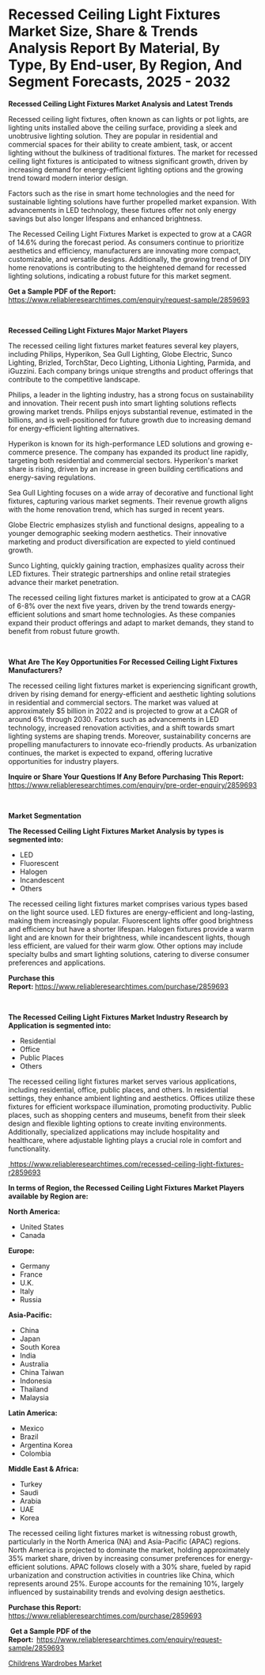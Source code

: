 <p><h1>Recessed Ceiling Light Fixtures Market Size, Share & Trends Analysis Report By Material, By Type, By End-user, By Region, And Segment Forecasts, 2025 - 2032</h1></p><p><strong>Recessed Ceiling Light Fixtures Market Analysis and Latest Trends</strong></p>
<p><p>Recessed ceiling light fixtures, often known as can lights or pot lights, are lighting units installed above the ceiling surface, providing a sleek and unobtrusive lighting solution. They are popular in residential and commercial spaces for their ability to create ambient, task, or accent lighting without the bulkiness of traditional fixtures. The market for recessed ceiling light fixtures is anticipated to witness significant growth, driven by increasing demand for energy-efficient lighting options and the growing trend toward modern interior design. </p><p>Factors such as the rise in smart home technologies and the need for sustainable lighting solutions have further propelled market expansion. With advancements in LED technology, these fixtures offer not only energy savings but also longer lifespans and enhanced brightness. </p><p>The Recessed Ceiling Light Fixtures Market is expected to grow at a CAGR of 14.6% during the forecast period. As consumers continue to prioritize aesthetics and efficiency, manufacturers are innovating more compact, customizable, and versatile designs. Additionally, the growing trend of DIY home renovations is contributing to the heightened demand for recessed lighting solutions, indicating a robust future for this market segment.</p></p>
<p><strong>Get a Sample PDF of the Report:&nbsp;</strong> <a href="https://www.reliableresearchtimes.com/enquiry/request-sample/2859693?utm_campaign=2638&utm_medium=2&utm_source=Github&utm_content=ia&utm_term=12032025&utm_id=recessed-ceiling-light-fixtures">https://www.reliableresearchtimes.com/enquiry/request-sample/2859693</a></p>
<p>&nbsp;</p>
<p><strong>Recessed Ceiling Light Fixtures Major Market Players</strong></p>
<p><p>The recessed ceiling light fixtures market features several key players, including Philips, Hyperikon, Sea Gull Lighting, Globe Electric, Sunco Lighting, Brizled, TorchStar, Deco Lighting, Lithonia Lighting, Parmida, and iGuzzini. Each company brings unique strengths and product offerings that contribute to the competitive landscape.</p><p>Philips, a leader in the lighting industry, has a strong focus on sustainability and innovation. Their recent push into smart lighting solutions reflects growing market trends. Philips enjoys substantial revenue, estimated in the billions, and is well-positioned for future growth due to increasing demand for energy-efficient lighting alternatives.</p><p>Hyperikon is known for its high-performance LED solutions and growing e-commerce presence. The company has expanded its product line rapidly, targeting both residential and commercial sectors. Hyperikon's market share is rising, driven by an increase in green building certifications and energy-saving regulations.</p><p>Sea Gull Lighting focuses on a wide array of decorative and functional light fixtures, capturing various market segments. Their revenue growth aligns with the home renovation trend, which has surged in recent years. </p><p>Globe Electric emphasizes stylish and functional designs, appealing to a younger demographic seeking modern aesthetics. Their innovative marketing and product diversification are expected to yield continued growth.</p><p>Sunco Lighting, quickly gaining traction, emphasizes quality across their LED fixtures. Their strategic partnerships and online retail strategies advance their market penetration. </p><p>The recessed ceiling light fixtures market is anticipated to grow at a CAGR of 6-8% over the next five years, driven by the trend towards energy-efficient solutions and smart home technologies. As these companies expand their product offerings and adapt to market demands, they stand to benefit from robust future growth.</p></p>
<p>&nbsp;</p>
<p><strong>What Are The Key Opportunities For Recessed Ceiling Light Fixtures Manufacturers?</strong></p>
<p><p>The recessed ceiling light fixtures market is experiencing significant growth, driven by rising demand for energy-efficient and aesthetic lighting solutions in residential and commercial sectors. The market was valued at approximately $5 billion in 2022 and is projected to grow at a CAGR of around 6% through 2030. Factors such as advancements in LED technology, increased renovation activities, and a shift towards smart lighting systems are shaping trends. Moreover, sustainability concerns are propelling manufacturers to innovate eco-friendly products. As urbanization continues, the market is expected to expand, offering lucrative opportunities for industry players.</p></p>
<p><strong>Inquire or Share Your Questions If Any Before Purchasing This Report:</strong> <a href="https://www.reliableresearchtimes.com/enquiry/pre-order-enquiry/2859693?utm_campaign=2638&utm_medium=2&utm_source=Github&utm_content=ia&utm_term=12032025&utm_id=recessed-ceiling-light-fixtures">https://www.reliableresearchtimes.com/enquiry/pre-order-enquiry/2859693</a></p>
<p>&nbsp;</p>
<p><strong>Market Segmentation</strong></p>
<p><strong>The Recessed Ceiling Light Fixtures Market Analysis by types is segmented into:</strong></p>
<p><ul><li>LED</li><li>Fluorescent</li><li>Halogen</li><li>Incandescent</li><li>Others</li></ul></p>
<p><p>The recessed ceiling light fixtures market comprises various types based on the light source used. LED fixtures are energy-efficient and long-lasting, making them increasingly popular. Fluorescent lights offer good brightness and efficiency but have a shorter lifespan. Halogen fixtures provide a warm light and are known for their brightness, while incandescent lights, though less efficient, are valued for their warm glow. Other options may include specialty bulbs and smart lighting solutions, catering to diverse consumer preferences and applications.</p></p>
<p><strong>Purchase this Report:&nbsp;</strong><a href="https://www.reliableresearchtimes.com/purchase/2859693?utm_campaign=2638&utm_medium=2&utm_source=Github&utm_content=ia&utm_term=12032025&utm_id=recessed-ceiling-light-fixtures">https://www.reliableresearchtimes.com/purchase/2859693</a></p>
<p>&nbsp;</p>
<p><strong>The Recessed Ceiling Light Fixtures Market Industry Research by Application is segmented into:</strong></p>
<p><ul><li>Residential</li><li>Office</li><li>Public Places</li><li>Others</li></ul></p>
<p><p>The recessed ceiling light fixtures market serves various applications, including residential, office, public places, and others. In residential settings, they enhance ambient lighting and aesthetics. Offices utilize these fixtures for efficient workspace illumination, promoting productivity. Public places, such as shopping centers and museums, benefit from their sleek design and flexible lighting options to create inviting environments. Additionally, specialized applications may include hospitality and healthcare, where adjustable lighting plays a crucial role in comfort and functionality.</p></p>
<p><a href="https://www.reliableresearchtimes.com/recessed-ceiling-light-fixtures-r2859693?utm_campaign=2638&utm_medium=2&utm_source=Github&utm_content=ia&utm_term=12032025&utm_id=recessed-ceiling-light-fixtures">&nbsp;https://www.reliableresearchtimes.com/recessed-ceiling-light-fixtures-r2859693</a></p>
<p><strong>In terms of Region, the Recessed Ceiling Light Fixtures Market Players available by Region are:</strong></p>
<p>
    <p> <strong> North America: </strong>
        <ul>
            <li>United States</li>
            <li>Canada</li>
        </ul>
        </p> 
    <p> <strong> Europe: </strong>
        <ul>
            <li>Germany</li>
            <li>France</li>
            <li>U.K.</li>
            <li>Italy</li>
            <li>Russia</li>
        </ul>
        </p> 
    <p> <strong> Asia-Pacific: </strong>
        <ul>
            <li>China</li>
            <li>Japan</li>
            <li>South Korea</li>
            <li>India</li>
            <li>Australia</li>
            <li>China Taiwan</li>
            <li>Indonesia</li>
            <li>Thailand</li>
            <li>Malaysia</li>
        </ul>
        </p> 
    <p> <strong> Latin America: </strong>
        <ul>
            <li>Mexico</li>
            <li>Brazil</li>
            <li>Argentina Korea</li>
            <li>Colombia</li>
        </ul>
        </p> 
    <p> <strong> Middle East & Africa: </strong>
        <ul>
            <li>Turkey</li>
            <li>Saudi</li>
            <li>Arabia</li>
            <li>UAE</li>
            <li>Korea</li>
        </ul>
    </p>
    </p>
<p><p>The recessed ceiling light fixtures market is witnessing robust growth, particularly in the North America (NA) and Asia-Pacific (APAC) regions. North America is projected to dominate the market, holding approximately 35% market share, driven by increasing consumer preferences for energy-efficient solutions. APAC follows closely with a 30% share, fueled by rapid urbanization and construction activities in countries like China, which represents around 25%. Europe accounts for the remaining 10%, largely influenced by sustainability trends and evolving design aesthetics.</p></p>
<p><strong>Purchase this Report: </strong><a href="https://www.reliableresearchtimes.com/purchase/2859693?utm_campaign=2638&utm_medium=2&utm_source=Github&utm_content=ia&utm_term=12032025&utm_id=recessed-ceiling-light-fixtures">https://www.reliableresearchtimes.com/purchase/2859693</a></p>
<p>&nbsp;<strong>Get a Sample PDF of the Report:&nbsp;&nbsp;</strong><a href="https://www.reliableresearchtimes.com/enquiry/request-sample/2859693?utm_campaign=2638&utm_medium=2&utm_source=Github&utm_content=ia&utm_term=12032025&utm_id=recessed-ceiling-light-fixtures">https://www.reliableresearchtimes.com/enquiry/request-sample/2859693</a></p>
<p><strong></strong></p>
<p><p><a href="https://github.com/leopardmicheal7019/Market-Research-Report-List-1/blob/main/childrens-wardrobes-market.md?utm_campaign=2638&utm_medium=2&utm_source=Github&utm_content=ia&utm_term=12032025&utm_id=recessed-ceiling-light-fixtures">Childrens Wardrobes Market</a></p></p>
